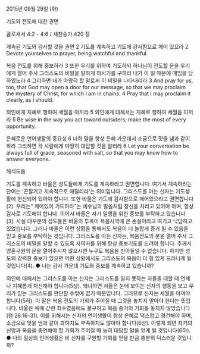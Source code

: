 2015년 09월 29일 (화)

기도와 전도에 대한 권면



골로새서 4:2 - 4:6 / 새찬송가 420 장


계속된 기도와 감사할 것을 권면
2 기도를 계속하고 기도에 감사함으로 깨어 있으라
2 Devote yourselves to prayer, being watchful and thankful. 

복음 전도를 위해 중보하라
3 또한 우리를 위하여 기도하되 하나님이 전도할 문을 우리에게 열어 주사 그리스도의 비밀을 말하게 하시기를 구하라 내가 이 일 때문에 매임을 당하였노라 4 그리하면 내가 마땅히 할 말로써 이 비밀을 나타내리라
3 And pray for us, too, that God may open a door for our message, so that we may proclaim the mystery of Christ, for which I am in chains. 4 Pray that I may proclaim it clearly, as I should. 

외인에게 지혜로 행하여 세월을 아끼라
5 외인에게 대해서는 지혜로 행하여 세월을 아끼라
5 Be wise in the way you act toward outsiders; make the most of every opportunity. 

은혜로운 언어생활의 중요성
6 너희 말을 항상 은혜 가운데서 소금으로 맛을 냄과 같이하라 그리하면 각 사람에게 마땅히 대답할 것을 알리라
6 Let your conversation be always full of grace, seasoned with salt, so that you may know how to answer everyone.

해석도움





기도를 계속하고 
바울은 성도들에게 기도를 계속하라고 권면합니다. 여기서 계속하라는 단어는 ‘끈질기고 지속적으로 매달리라’는 의미입니다. 그리스도를 아는 신자는 기도생활에 헌신되어 있어야 합니다. 또한 바울은 기도에 감사함으로 깨어있으라고 권면합니다(2). 우리는“ 깨어있어 기도하라”는 예수님의 말씀처럼 정신을 차리고 있어야 하며, 항상 감사로 기도해야 합니다. 이어서 바울은 자기 일행을 위한 중보를 부탁하고 있습니다(3). 사실 대부분의 성도들은 바울의 투옥이 복음사역에 큰 손실이라고 여기고 낙담하고 있었습니다. 그러나 바울은 이런 상황을 통해서도 복음이 더 놀랍게 증거 될 수 있음을 믿고 중보를 부탁하는 것입니다. 그리스도를 아는 신자는, 복음전도의 문을 열어 주사 그리스도의 비밀을 말할 수 있도록 사역자를 위해 항상 중보기도를 드려야 합니다. 주께서 영혼구원의 문을 열어주시지 않으시면 누구도 복음을 받아들일 수 없습니다. 하지만 성도의 강력한 중보가 있으면 어떤 상황에서도 그리스도의 복음이 더 힘 있게 드러나게 될 것입니다(4).
● 나는 감사 가운데 기도와 중보를 계속하고 있습니까?

외인에 대해서는 
그리스도를 아는 신자는 그리스도를 알지 못하는 자들을 대할 때 언제나 지혜롭게 처신해야 합니다(5상). 왜냐하면 저들은 눈에 보이는 신자의 행동을 보고 우리가 믿는 그리스도를 판단할 수밖에 없기 때문입니다. 그러므로 신자는 세월을 아껴야 합니다(5하). 이 말은 복음 전도의 기회가 주어질 때 그것을 놓치지 말아야 한다는 뜻입니다. 바울은 옥에 갇힌 죄수였음에도 불구하고 복음 증거의 기회를 놓치지 않았습니다(행 28:16-31). 이를 위해서는 신자의 언어생활이 항상 은혜로 덕스럽고 경건해야 하며, 소금으로 맛을 냄과 같이 과하지도 부족하지도 않아야 합니다(6상). 이렇게 되면 자기의 신앙과 복음을 증언해야 할 기회가 주어질 때 능히 대답할 말을 얻게 될 것입니다(6하).
● 나의 일상의 언어생활은 비 신자를 구원할 기회를 얻을 만큼 충분히 덕스러운 것입니까?